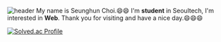 ![header](https://capsule-render.vercel.app/api?type=waving&color=_hexcode:FFA883_height=200&section=header&text=Seunghoon%20Choi&fontSize=32)
My name is Seunghun Choi.:smile::smile:
I'm **student** in Seoultech, I'm interested in **Web**.
Thank you for visiting and have a nice day.:smile::smile::smile:

[![Solved.ac Profile](http://mazassumnida.wtf/api/v2/generate_badge?boj=hoonwin02)](https://solved.ac/hoonwin02/)

